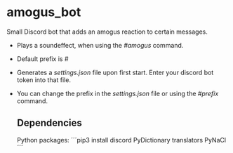 # amogus_bot
Small Discord bot that adds an amogus reaction to certain messages.
- Plays a soundeffect, when using the _#amogus_ command.
- Default prefix is #
- Generates a _settings.json_ file upon first start. Enter your discord bot token into that file.
- You can change the prefix in the _settings.json_ file or using the _#prefix <arg>_ command.

  ## Dependencies
  Python packages: ´´´pip3 install discord PyDictionary translators PyNaCl´´´
